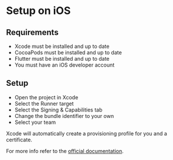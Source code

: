 # Setup on iOS

## Requirements
- Xcode must be installed and up to date
- CocoaPods must be installed and up to date
- Flutter must be installed and up to date
- You must have an iOS developer account

## Setup
- Open the project in Xcode
- Select the Runner target
- Select the Signing & Capabilities tab
- Change the bundle identifier to your own
- Select your team

Xcode will automatically create a provisioning profile for you and a certificate. 

For more info refer to the [official documentation](https://flutter.dev/docs/deployment/ios).